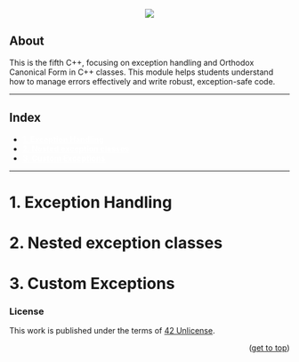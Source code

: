 <!-------cpp02_Image-------->
<a name="readme-top"></a>
<p align="center">
	<img src="https://capsule-render.vercel.app/api?type=venom&height=200&color=0ABAB5&text=cpp05&fontAlign=50&fontAlignY=61&animation=fadeIn&fontColor=fcf3f2&fontSize=100" />
</p>

<!-------About-------->

## About

This is the fifth C++, focusing on exception handling and Orthodox Canonical Form in C++ classes. This module helps students understand how to manage errors effectively and write robust, exception-safe code.


----
<!-------Index-------->

## <a name="#index-0">Index</a>

<ul>
	<li><strong><a href="#1-exception-handling" style="color:white">1. Exception Handling</a></strong></li>
	<li><strong><a href="#2-nested-exception-classes" style="color:white">2. Nested exception classes</a></strong></li>
	<li><strong><a href="#3-custom-exceptions" style="color:white">3. Custom Exceptions</a></strong></li>
</ul>

----

# 1. Exception Handling


# 2. Nested exception classes

# 3. Custom Exceptions



### License

This work is published under the terms of <a href="https://github.com/lude-bri/42_Common_Core/blob/main/LICENSE.md">42 Unlicense</a>.

<p align="right">(<a href="#readme-top">get to top</a>)</p>

